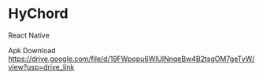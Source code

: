 # HyChord
React Native

Apk Download
https://drive.google.com/file/d/19FWpopu6WlUlNnqeBw4B2tsgOM7geTyW/view?usp=drive_link
